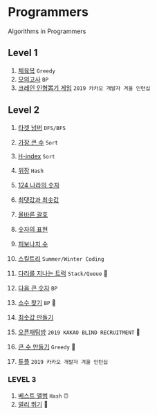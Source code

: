 # Programmers
Algorithms in Programmers
## Level 1

1. [체육복](https://github.com/Rory0304/CodingTest/blob/master/level1/gymClothes.md) `Greedy` 
2. [모의고사](https://github.com/Rory0304/CodingTest/blob/master/level1/mockTest.md) `BP`
3. [크레인 인형뽑기 게임](https://github.com/Rory0304/CodingTest/blob/master/level1/clawCraneGame.js) `2019 카카오 개발자 겨울 인턴십`

## Level 2

1. [타겟 넘버](https://github.com/Rory0304/Programmers/blob/master/targetNumber.js)  `DFS/BFS`

2. [가장 큰 수](https://github.com/Rory0304/Programmers/blob/master/biggestNumber.js) `Sort`

3. [H-index](https://github.com/Rory0304/Programmers/blob/master/hIndex.js) `Sort`

4. [위장](https://github.com/Rory0304/Programmers/blob/master/camouflage.js) `Hash`

5. [124 나라의 숫자](https://github.com/Rory0304/Programmers/blob/master/world123.js)

6. [최댓값과 최솟값](https://github.com/Rory0304/Programmers/blob/master/minMax.js)

7. [올바른 괄호](https://github.com/Rory0304/Programmers/blob/master/properBracket.js)

8. [숫자의 표현](https://github.com/Rory0304/Programmers/blob/master/numberExpression.js)

9. [피보나치 수](https://github.com/Rory0304/Programmers/blob/master/fibonacci_mod.js)

10. [스킬트리](https://github.com/Rory0304/Programmers/blob/master/skillTree.js) `Summer/Winter Coding`

11. [다리를 지나는 트럭](https://github.com/Rory0304/Programmers/blob/master/movingTruck.js) `Stack/Queue` :pushpin:

12. [다음 큰 숫자](https://github.com/Rory0304/Programmers/blob/master/nextBiggerNumber.js) `BP`

13. [소수 찾기](https://github.com/Rory0304/CodingTest/blob/master/findPrime.js) `BP` :pushpin:

14. [최솟값 만들기](https://github.com/Rory0304/CodingTest/blob/master/makeMin.md)

15. [오픈채팅방](https://github.com/Rory0304/CodingTest/blob/master/openChat.js) `2019 KAKAO BLIND RECRUITMENT` :pushpin:

16. [큰 수 만들기](https://github.com/Rory0304/CodingTest/blob/master/level1/mockTest.md) `Greedy` :pushpin:

17. [튜플](https://github.com/Rory0304/CodingTest/blob/master/level2/tuple.md) `2019 카카오 개발자 겨울 인턴십`

### LEVEL 3

1. [베스트 앨범](https://github.com/Rory0304/CodingTest/blob/master/level3/bestAlbum.md) `Hash` :alarm_clock:
2. [멀리 뛰기](https://github.com/Rory0304/CodingTest/blob/master/level3/longJump.md) :pushpin:
